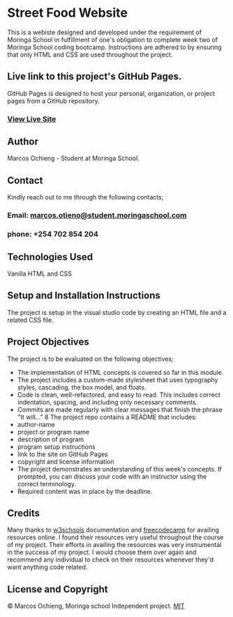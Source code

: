 # Street Food Website
This is a webiste designed and developed under the requirement of Moringa School in fulfillment of one's obligation to complete week two of Moringa School coding bootcamp. Instructions are adhered to by ensuring that only HTML and CSS are used throughout the project.

## Live link to this project's GitHub Pages.
GitHub Pages is designed to host your personal, organization, or project pages from a GitHub repository.
### [View Live Site](https://marcos8060.github.io/Street_Food_Website/)


## Author
 Marcos Ochieng - Student at Moringa School.

 ## Contact
 Kindly reach out to me through the following contacts;

 ### Email: marcos.otieno@student.moringaschool.com
 ### phone: +254 702 854 204

 ## Technologies Used
 Vanilla HTML and CSS

 ## Setup and Installation Instructions
 The project is setup in the visual studio code by creating an HTML file and a related CSS file.

 ## Project Objectives
 The project is to be evaluated on the following objectives;


 * The implementation of HTML concepts is covered so far in this module.
 * The project includes a custom-made stylesheet that uses typography styles, cascading, the box     model, and floats.
* Code is clean, well-refactored, and easy to read. This includes correct indentation, spacing, and including only necessary comments.
* Commits are made regularly with clear messages that finish  the phrase "It will…"
8 The project repo contains a README that includes:
* author-name
* project or program name
* description of program
* program setup instructions
* link to the site on GitHub Pages
* copyright and license information
* The project demonstrates an understanding of this week's concepts. If prompted, you can discuss your code with an instructor using the correct terminology.
* Required content was in place by the deadline.

## Credits
 Many thanks to [w3schools](https://www.w3schools.com/) documentation and [freecodecamp](https://www.freecodecamp.org/) for availing resources online. I found their resources very useful throughout the course of my project. Their efforts in availing the resources was very instrumental in the success of my project. I would choose them over again and recommend any individual to check on their resources whenever they'd want anything code related.

## License and Copyright
© Marcos Ochieng, Moringa school Independent project. [MIT](https://choosealicense.com/licenses/mit/)

